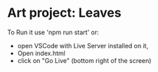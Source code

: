 # Art project: Leaves
To Run it use 'npm run start' or:
- open VSCode with Live Server installed on it, 
- Open index.html 
- click on "Go Live" (bottom right of the screen)